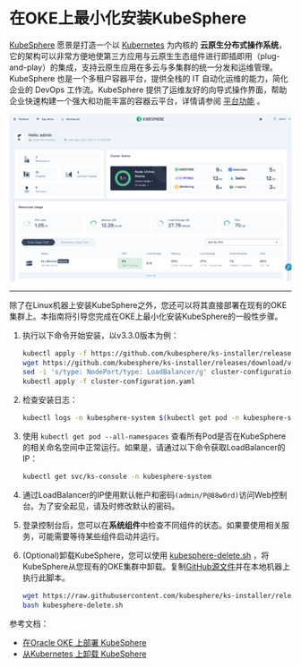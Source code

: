 # 在OKE上最小化安装KubeSphere

[KubeSphere](https://kubesphere.io/zh/) 愿景是打造一个以 [Kubernetes](https://kubernetes.io/zh/) 为内核的 **云原生分布式操作系统**，它的架构可以非常方便地使第三方应用与云原生生态组件进行即插即用（plug-and-play）的集成，支持云原生应用在多云与多集群的统一分发和运维管理。 KubeSphere 也是一个多租户容器平台，提供全栈的 IT 自动化运维的能力，简化企业的 DevOps 工作流。KubeSphere 提供了运维友好的向导式操作界面，帮助企业快速构建一个强大和功能丰富的容器云平台，详情请参阅 [平台功能](https://github.com/kubesphere/kubesphere/blob/master/README_zh.md#%E5%B9%B3%E5%8F%B0%E5%8A%9F%E8%83%BD) 。

![Untitled](Untitled%2026.png)

---

除了在Linux机器上安装KubeSphere之外，您还可以将其直接部署在现有的OKE集群上。本指南将引导您完成在OKE上最小化安装KubeSphere的一般性步骤。

1. 执行以下命令开始安装，以v3.3.0版本为例：
    
    ```bash
    kubectl apply -f https://github.com/kubesphere/ks-installer/releases/download/v3.3.0/kubesphere-installer.yaml
    wget https://github.com/kubesphere/ks-installer/releases/download/v3.3.0/cluster-configuration.yaml
    sed -i 's/type: NodePort/type: LoadBalancer/g' cluster-configuration.yaml
    kubectl apply -f cluster-configuration.yaml
    ```
    
2. 检查安装日志：
    
    ```bash
    kubectl logs -n kubesphere-system $(kubectl get pod -n kubesphere-system -l 'app in (ks-install, ks-installer)' -o jsonpath='{.items[0].metadata.name}') -f
    ```
    
3. 使用 `kubectl get pod --all-namespaces`
查看所有Pod是否在KubeSphere的相关命名空间中正常运行。如果是，请通过以下命令获取LoadBalancer的IP：
    
    ```bash
    kubectl get svc/ks-console -n kubesphere-system
    ```
    
4. 通过LoadBalancer的IP使用默认帐户和密码`(admin/P@88w0rd)`访问Web控制台。为了安全起见，请及时修改默认的密码。
5. 登录控制台后，您可以在**系统组件**中检查不同组件的状态。如果要使用相关服务，可能需要等待某些组件启动并运行。
6. (Optional)卸载KubeSphere，您可以使用 [kubesphere-delete.sh](https://github.com/kubesphere/ks-installer/blob/release-3.1/scripts/kubesphere-delete.sh) ，将KubeSphere从您现有的OKE集群中卸载。复制[GitHub源文件](https://raw.githubusercontent.com/kubesphere/ks-installer/release-3.1/scripts/kubesphere-delete.sh)并在本地机器上执行此脚本。
    
    ```bash
    wget https://raw.githubusercontent.com/kubesphere/ks-installer/release-3.1/scripts/kubesphere-delete.sh
    bash kubesphere-delete.sh
    ```
    

参考文档：

- [在Oracle OKE 上部署 KubeSphere](https://kubesphere.io/zh/docs/v3.3/installing-on-kubernetes/hosted-kubernetes/install-kubesphere-on-oke/)
- [从Kubernetes 上卸载 KubeSphere](https://kubesphere.io/zh/docs/v3.3/installing-on-kubernetes/uninstall-kubesphere-from-k8s/)
